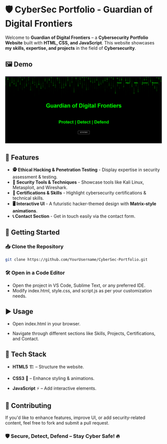 # 🛡️ CyberSec Portfolio - Guardian of Digital Frontiers  

Welcome to **Guardian of Digital Frontiers** – a **Cybersecurity Portfolio Website** built with **HTML, CSS, and JavaScript**. This website showcases **my skills, expertise, and projects** in the field of **Cybersecurity**.  

## 🖼 Demo 

![Demo Screenshot](img/demo.png)


## 🌟 Features  

- **🕵️ Ethical Hacking & Penetration Testing** - Display expertise in security assessment & testing.  
- **🔐 Security Tools & Techniques** - Showcase tools like Kali Linux, Metasploit, and Wireshark.  
- **📜 Certifications & Skills** - Highlight cybersecurity certifications & technical skills.  
- **🖥️ Interactive UI** - A futuristic hacker-themed design with **Matrix-style animations**.  
- **📞 Contact Section** - Get in touch easily via the contact form.  

## 🚀 Getting Started  

### 📥 Clone the Repository  
```sh
git clone https://github.com/YourUsername/CyberSec-Portfolio.git
```
### 🛠 Open in a Code Editor

- Open the project in VS Code, Sublime Text, or any preferred IDE.
- Modify index.html, style.css, and script.js as per your customization needs.

## ▶️ Usage

- Open index.html in your browser.

- Navigate through different sections like Skills, Projects, Certifications, and Contact.

## 🎨 Tech Stack

- **HTML5** 🏗️ – Structure the website.

- **CSS3** 🎨 – Enhance styling & animations.

- **JavaScript** ⚡ – Add interactive elements.

## 🤝 Contributing

If you'd like to enhance features, improve UI, or add security-related content, feel free to fork and submit a pull request.

### 🛡️ Secure, Detect, Defend – Stay Cyber Safe! 🔥